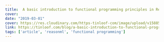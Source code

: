 ```yaml
---
title:  A basic introduction to functional programming principles in ReasonML
cover:
date: "2019-03-01"
cover: https://res.cloudinary.com/https-tinloof-com/image/upload/v1588514304/blog/a-basic-introduction-to-functional-programming-principles-in-reasonml/1_edAWGy7oZ07qHy1WeG3Z0w_nn7pqy.jpg
link: https://tinloof.com/blog/a-basic-introduction-to-functional-programming-principles-in-reason-ml/
tags: ['article', 'reasonml', 'functional programming']
---
```

